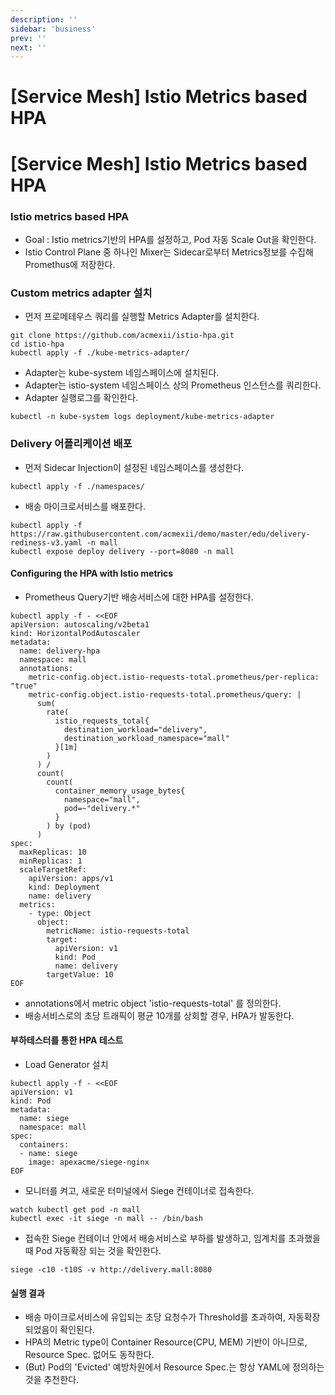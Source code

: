```yaml
---
description: ''
sidebar: 'business'
prev: ''
next: ''
---
```


# [Service Mesh] Istio Metrics based HPA

# [Service Mesh] Istio Metrics based HPA

### Istio metrics based HPA

- Goal : Istio metrics기반의 HPA를 설정하고, Pod 자동 Scale Out을 확인한다. 
- Istio Control Plane 중 하나인 Mixer는 Sidecar로부터 Metrics정보를 수집해 Promethus에 저장한다.

### Custom metrics adapter 설치

- 먼저 프로메테우스 쿼리를 실행할 Metrics Adapter를 설치한다.
```
git clone https://github.com/acmexii/istio-hpa.git
cd istio-hpa
kubectl apply -f ./kube-metrics-adapter/
```

- Adapter는 kube-system 네임스페이스에 설치된다.
- Adapter는 istio-system 네임스페이스 상의 Prometheus 인스턴스를 쿼리한다.
- Adapter 실행로그를 확인한다.
```
kubectl -n kube-system logs deployment/kube-metrics-adapter
```

### Delivery 어플리케이션 배포
- 먼저 Sidecar Injection이 설정된 네임스페이스를 생성한다.
```
kubectl apply -f ./namespaces/
```

- 배송 마이크로서비스를 배포한다.
```
kubectl apply -f https://raw.githubusercontent.com/acmexii/demo/master/edu/delivery-rediness-v3.yaml -n mall
kubectl expose deploy delivery --port=8080 -n mall
```

#### Configuring the HPA with Istio metrics
- Prometheus Query기반 배송서비스에 대한 HPA를 설정한다.

```
kubectl apply -f - <<EOF
apiVersion: autoscaling/v2beta1
kind: HorizontalPodAutoscaler
metadata:
  name: delivery-hpa
  namespace: mall
  annotations:
    metric-config.object.istio-requests-total.prometheus/per-replica: "true"
    metric-config.object.istio-requests-total.prometheus/query: |
      sum(
        rate(
          istio_requests_total{
            destination_workload="delivery",
            destination_workload_namespace="mall"
          }[1m]
        )
      ) /
      count(
        count(
          container_memory_usage_bytes{
            namespace="mall",
            pod=~"delivery.*"
          }
        ) by (pod)
      )
spec:
  maxReplicas: 10
  minReplicas: 1
  scaleTargetRef:
    apiVersion: apps/v1
    kind: Deployment
    name: delivery
  metrics:
    - type: Object
      object:
        metricName: istio-requests-total
        target:
          apiVersion: v1
          kind: Pod
          name: delivery
        targetValue: 10
EOF

```
- annotations에서 metric object 'istio-requests-total' 를 정의한다.
- 배송서비스로의 초당 트래픽이 평균 10개를 상회할 경우, HPA가 발동한다.

#### 부하테스터를 통한 HPA 테스트
- Load Generator 설치
```
kubectl apply -f - <<EOF
apiVersion: v1
kind: Pod
metadata:
  name: siege
  namespace: mall
spec:
  containers:
  - name: siege
    image: apexacme/siege-nginx
EOF
```
- 모니터를 켜고, 새로운 터미널에서 Siege 컨테이너로 접속한다.
```
watch kubectl get pod -n mall
kubectl exec -it siege -n mall -- /bin/bash
```

- 접속한 Siege 컨테이너 안에서 배송서비스로 부하를 발생하고, 임계치를 초과했을때 Pod 자동확장 되는 것을 확인한다. 
```
siege -c10 -t10S -v http://delivery.mall:8080
```

#### 실행 결과
- 배송 마이크로서비스에 유입되는 초당 요청수가 Threshold를 초과하여, 자동확장되었음이 확인된다.
- HPA의 Metric type이 Container Resource(CPU, MEM) 기반이 아니므로, Resource Spec. 없어도 동작한다.
- (But) Pod의 'Evicted' 예방차원에서 Resource Spec.는 항상 YAML에 정의하는것을 추천한다.